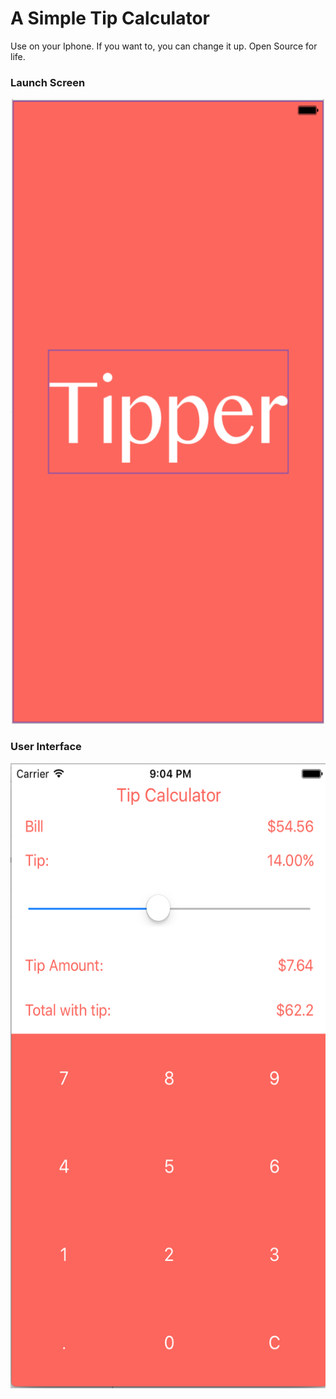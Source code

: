 <h1>A Simple Tip Calculator</h1>
<p>Use on your Iphone. If you want to, you can change it up. Open Source for life.</p>

<h3>Launch Screen</h3>
<img src="Picture2.png" height="1000">

<h3>User Interface</h3>
<img src="Picture1.png" height="1000">

